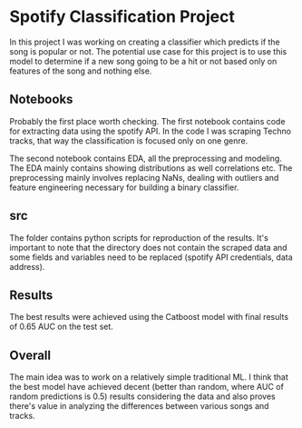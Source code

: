 # Spotify Classification Project

In this project I was working on creating a classifier which predicts if the
song is popular or not. The potential use case for this project is to use this
model to determine if a new song going to be a hit or not based only on
features of the song and nothing else.

## Notebooks

Probably the first place worth checking. The first notebook contains code for
extracting data using the spotify API. In the code I was scraping Techno
tracks, that way the classification is focused only on one genre.

The second notebook contains EDA, all the preprocessing and modeling. The EDA
mainly contains showing distributions as well correlations etc. The
preprocessing mainly involves replacing NaNs, dealing with outliers and feature
engineering necessary for building a binary classifier.

## src

The folder contains python scripts for reproduction of the results.
It's important to note that the directory does not contain the scraped data 
and some fields and variables need to be replaced (spotify API credentials, 
data address).

## Results

The best results were achieved using the Catboost model with final results 
of 0.65 AUC on the test set.

## Overall

The main idea was to work on a relatively simple traditional ML.
I think that the best model have achieved decent (better than random, 
where AUC of random predictions is 0.5) results considering the 
data and also proves there's value in analyzing the differences between 
various songs and tracks.